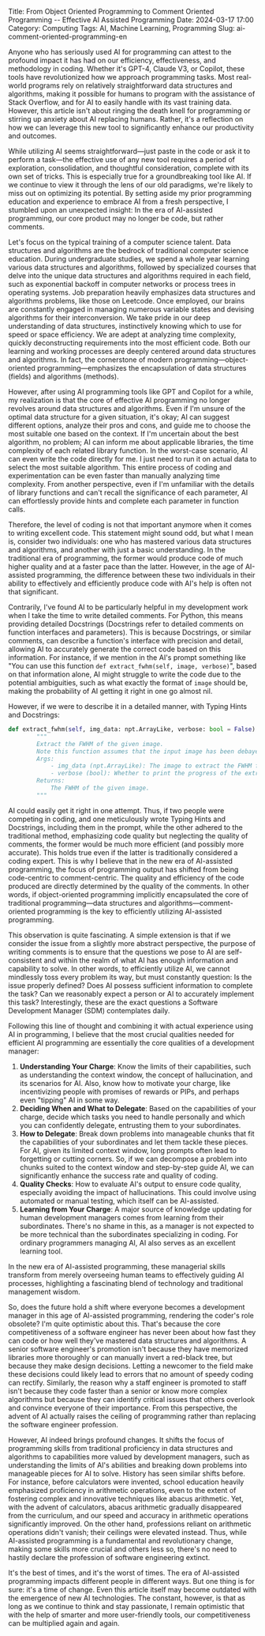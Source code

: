 Title: From Object Oriented Programming to Comment Oriented Programming -- Effective AI Assisted Programming
Date: 2024-03-17 17:00
Category: Computing
Tags: AI, Machine Learning, Programming
Slug: ai-comment-oriented-programming-en

Anyone who has seriously used AI for programming can attest to the profound impact it has had on our efficiency, effectiveness, and methodology in coding. Whether it's GPT-4, Claude V3, or Copilot, these tools have revolutionized how we approach programming tasks. Most real-world programs rely on relatively straightforward data structures and algorithms, making it possible for humans to program with the assistance of Stack Overflow, and for AI to easily handle with its vast training data. However, this article isn't about ringing the death knell for programming or stirring up anxiety about AI replacing humans. Rather, it's a reflection on how we can leverage this new tool to significantly enhance our productivity and outcomes.

While utilizing AI seems straightforward—just paste in the code or ask it to perform a task—the effective use of any new tool requires a period of exploration, consolidation, and thoughtful consideration, complete with its own set of tricks. This is especially true for a groundbreaking tool like AI. If we continue to view it through the lens of our old paradigms, we're likely to miss out on optimizing its potential. By setting aside my prior programming education and experience to embrace AI from a fresh perspective, I stumbled upon an unexpected insight: In the era of AI-assisted programming, our core product may no longer be code, but rather comments.

Let's focus on the typical training of a computer science talent. Data structures and algorithms are the bedrock of traditional computer science education. During undergraduate studies, we spend a whole year learning various data structures and algorithms, followed by specialized courses that delve into the unique data structures and algorithms required in each field, such as exponential backoff in computer networks or process trees in operating systems. Job preparation heavily emphasizes data structures and algorithms problems, like those on Leetcode. Once employed, our brains are constantly engaged in managing numerous variable states and devising algorithms for their interconversion. We take pride in our deep understanding of data structures, instinctively knowing which to use for speed or space efficiency. We are adept at analyzing time complexity, quickly deconstructing requirements into the most efficient code. Both our learning and working processes are deeply centered around data structures and algorithms. In fact, the cornerstone of modern programming—object-oriented programming—emphasizes the encapsulation of data structures (fields) and algorithms (methods).

However, after using AI programming tools like GPT and Copilot for a while, my realization is that the core of effective AI programming no longer revolves around data structures and algorithms. Even if I'm unsure of the optimal data structure for a given situation, it's okay; AI can suggest different options, analyze their pros and cons, and guide me to choose the most suitable one based on the context. If I'm uncertain about the best algorithm, no problem; AI can inform me about applicable libraries, the time complexity of each related library function. In the worst-case scenario, AI can even write the code directly for me. I just need to run it on actual data to select the most suitable algorithm. This entire process of coding and experimentation can be even faster than manually analyzing time complexity. From another perspective, even if I'm unfamiliar with the details of library functions and can't recall the significance of each parameter, AI can effortlessly provide hints and complete each parameter in function calls.

Therefore, the level of coding is not that important anymore when it comes to writing excellent code. This statement might sound odd, but what I mean is, consider two individuals: one who has mastered various data structures and algorithms, and another with just a basic understanding. In the traditional era of programming, the former would produce code of much higher quality and at a faster pace than the latter. However, in the age of AI-assisted programming, the difference between these two individuals in their ability to effectively and efficiently produce code with AI's help is often not that significant.

Contrarily, I've found AI to be particularly helpful in my development work when I take the time to write detailed comments. For Python, this means providing detailed Docstrings (Docstrings refer to detailed comments on function interfaces and parameters). This is because Docstrings, or similar comments, can describe a function's interface with precision and detail, allowing AI to accurately generate the correct code based on this information. For instance, if we mention in the AI's prompt something like "You can use this function `def extract_fwhm(self, image, verbose)`", based on that information alone, AI might struggle to write the code due to the potential ambiguities, such as what exactly the format of `image` should be, making the probability of AI getting it right in one go almost nil.

However, if we were to describe it in a detailed manner, with Typing Hints and Docstrings:
``` python
def extract_fwhm(self, img_data: npt.ArrayLike, verbose: bool = False) -> float:
        """
        Extract the FWHM of the given image.
        Note this function assumes that the input image has been debayered if it is a color image.
        Args:
            - img_data (npt.ArrayLike): The image to extract the FWHM from.
            - verbose (bool): Whether to print the progress of the extraction.
        Returns:
            The FWHM of the given image.
        """
```

AI could easily get it right in one attempt. Thus, if two people were competing in coding, and one meticulously wrote Typing Hints and Docstrings, including them in the prompt, while the other adhered to the traditional method, emphasizing code quality but neglecting the quality of comments, the former would be much more efficient (and possibly more accurate). This holds true even if the latter is traditionally considered a coding expert. This is why I believe that in the new era of AI-assisted programming, the focus of programming output has shifted from being code-centric to comment-centric. The quality and efficiency of the code produced are directly determined by the quality of the comments. In other words, if object-oriented programming implicitly encapsulated the core of traditional programming—data structures and algorithms—comment-oriented programming is the key to efficiently utilizing AI-assisted programming.

This observation is quite fascinating. A simple extension is that if we consider the issue from a slightly more abstract perspective, the purpose of writing comments is to ensure that the questions we pose to AI are self-consistent and within the realm of what AI has enough information and capability to solve. In other words, to efficiently utilize AI, we cannot mindlessly toss every problem its way, but must constantly question: Is the issue properly defined? Does AI possess sufficient information to complete the task? Can we reasonably expect a person or AI to accurately implement this task? Interestingly, these are the exact questions a Software Development Manager (SDM) contemplates daily.

Following this line of thought and combining it with actual experience using AI in programming, I believe that the most crucial qualities needed for efficient AI programming are essentially the core qualities of a development manager:

1. **Understanding Your Charge**: Know the limits of their capabilities, such as understanding the context window, the concept of hallucination, and its scenarios for AI. Also, know how to motivate your charge, like incentivizing people with promises of rewards or PIPs, and perhaps even "tipping" AI in some way.
2. **Deciding When and What to Delegate**: Based on the capabilities of your charge, decide which tasks you need to handle personally and which you can confidently delegate, entrusting them to your subordinates.
3. **How to Delegate**: Break down problems into manageable chunks that fit the capabilities of your subordinates and let them tackle these pieces. For AI, given its limited context window, long prompts often lead to forgetting or cutting corners. So, if we can decompose a problem into chunks suited to the context window and step-by-step guide AI, we can significantly enhance the success rate and quality of coding.
4. **Quality Checks**: How to evaluate AI's output to ensure code quality, especially avoiding the impact of hallucinations. This could involve using automated or manual testing, which itself can be AI-assisted.
5. **Learning from Your Charge**: A major source of knowledge updating for human development managers comes from learning from their subordinates. There's no shame in this, as a manager is not expected to be more technical than the subordinates specializing in coding. For ordinary programmers managing AI, AI also serves as an excellent learning tool.

In the new era of AI-assisted programming, these managerial skills transform from merely overseeing human teams to effectively guiding AI processes, highlighting a fascinating blend of technology and traditional management wisdom.

So, does the future hold a shift where everyone becomes a development manager in this age of AI-assisted programming, rendering the coder's role obsolete? I'm quite optimistic about this. That's because the core competitiveness of a software engineer has never been about how fast they can code or how well they've mastered data structures and algorithms. A senior software engineer's promotion isn't because they have memorized libraries more thoroughly or can manually invert a red-black tree, but because they make design decisions. Letting a newcomer to the field make these decisions could likely lead to errors that no amount of speedy coding can rectify. Similarly, the reason why a staff engineer is promoted to staff isn't because they code faster than a senior or know more complex algorithms but because they can identify critical issues that others overlook and convince everyone of their importance. From this perspective, the advent of AI actually raises the ceiling of programming rather than replacing the software engineer profession.

However, AI indeed brings profound changes. It shifts the focus of programming skills from traditional proficiency in data structures and algorithms to capabilities more valued by development managers, such as understanding the limits of AI's abilities and breaking down problems into manageable pieces for AI to solve. History has seen similar shifts before. For instance, before calculators were invented, school education heavily emphasized proficiency in arithmetic operations, even to the extent of fostering complex and innovative techniques like abacus arithmetic. Yet, with the advent of calculators, abacus arithmetic gradually disappeared from the curriculum, and our speed and accuracy in arithmetic operations significantly improved. On the other hand, professions reliant on arithmetic operations didn't vanish; their ceilings were elevated instead. Thus, while AI-assisted programming is a fundamental and revolutionary change, making some skills more crucial and others less so, there's no need to hastily declare the profession of software engineering extinct.

It's the best of times, and it's the worst of times. The era of AI-assisted programming impacts different people in different ways. But one thing is for sure: it's a time of change. Even this article itself may become outdated with the emergence of new AI technologies. The constant, however, is that as long as we continue to think and stay passionate, I remain optimistic that with the help of smarter and more user-friendly tools, our competitiveness can be multiplied again and again.